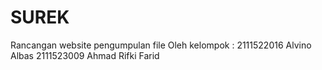 # SUREK
Rancangan website pengumpulan file
Oleh kelompok :
2111522016 Alvino Albas
2111523009 Ahmad Rifki Farid
